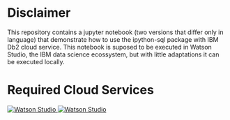 # Disclaimer
This repository contains a jupyter notebook (two versions that differ only in language) that demonstrate how to use the ipython-sql package with IBM Db2 cloud service. 
This notebook is suposed to be executed in Watson Studio, the IBM data science ecossystem, but with little adaptations it can be executed locally.

# Required Cloud Services

<a href="https://console.bluemix.net/catalog/services/watson-studio">
    <img src="https://i.imgur.com/PUUM0g8.png" alt="Watson Studio">
</a> 

<a href="https://console.bluemix.net/catalog/services/db2">
    <img src="https://i.imgur.com/WoS3hOu.png" alt="Watson Studio">
</a> 
